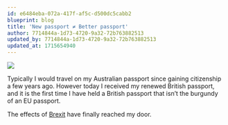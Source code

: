 ```yaml
---
id: e6484eba-072a-417f-af5c-d500dc5cabb2
blueprint: blog
title: 'New passport ≠ Better passport'
author: 7714844a-1d73-4720-9a32-72b763882513
updated_by: 7714844a-1d73-4720-9a32-72b763882513
updated_at: 1715654940
---
```

![](/assets/images/passport.jpg)

Typically I would travel on my Australian passport since gaining citizenship a few years ago. However today I received my renewed British passport, and it is the first time I have held a British passport that isn’t the burgundy of an EU passport.

The effects of [Brexit](https://en.wikipedia.org/wiki/Brexit) have finally reached my door.
